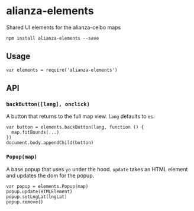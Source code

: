 # alianza-elements

Shared UI elements for the alianza-ceibo maps

```
npm install alianza-elements --save
```

## Usage

```
var elements = require('alianza-elements')
```

## API


### `backButton([lang], onclick)`

A button that returns to the full map view. `lang` defaults to `es`.

```
var button = elements.backButton(lang, function () {
  map.fitBounds(...)
})
document.body.appendChild(button)
```

### `Popup(map)`

A base popup that uses `yo` under the hood. `update` takes an HTML element and updates the dom for the popup.

```
var popup = elements.Popup(map)
popup.update(HTMLElement)
popup.setLngLat(lngLat)
popup.remove()
```

